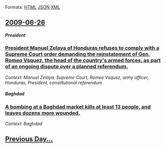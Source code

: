 
Formats: [HTML](2009/06/26/index.html)  [JSON](2009/06/26/index.json)  [XML](2009/06/26/index.xml)  

## [2009-06-26](/news/2009/06/26/index.md)

##### President
### [ President Manuel Zelaya of Honduras refuses to comply with a Supreme Court order demanding the reinstatement of Gen. Romeo Vsquez, the head of the country's armed forces, as part of an ongoing dispute over a planned referendum. ](/news/2009/06/26/president-manuel-zelaya-of-honduras-refuses-to-comply-with-a-supreme-court-order-demanding-the-reinstatement-of-gen-romeo-vasquez-the-hea.md)
_Context: Manuel Zelaya, Supreme Court, Romeo Vsquez, army officer, Honduras, President, constitutional referendum_

##### Baghdad
### [ A bombing at a Baghdad market kills at least 13 people, and leaves dozens more wounded. ](/news/2009/06/26/a-bombing-at-a-baghdad-market-kills-at-least-13-people-and-leaves-dozens-more-wounded.md)
_Context: Baghdad_

## [Previous Day...](/news/2009/06/25/index.md)

